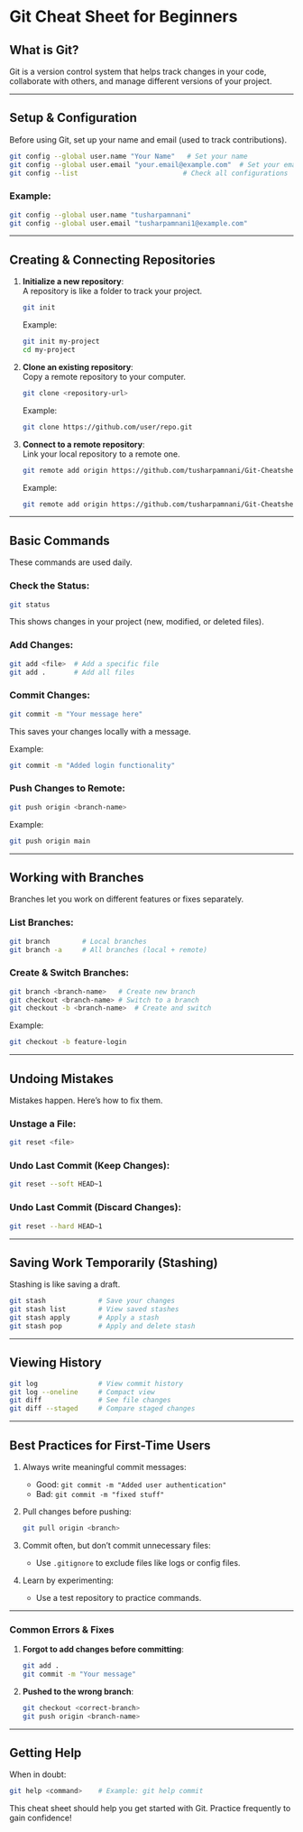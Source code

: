 # **Git Cheat Sheet for Beginners**

## **What is Git?**
Git is a version control system that helps track changes in your code, collaborate with others, and manage different versions of your project.

---

## **Setup & Configuration**
Before using Git, set up your name and email (used to track contributions).

```bash
git config --global user.name "Your Name"   # Set your name
git config --global user.email "your.email@example.com"  # Set your email
git config --list                          # Check all configurations
```

### Example:
```bash
git config --global user.name "tusharpamnani"
git config --global user.email "tusharpamnani1@example.com"
```

---

## **Creating & Connecting Repositories**
1. **Initialize a new repository**:  
   A repository is like a folder to track your project.

   ```bash
   git init
   ```
   Example:
   ```bash
   git init my-project
   cd my-project
   ```

2. **Clone an existing repository**:  
   Copy a remote repository to your computer.

   ```bash
   git clone <repository-url>
   ```
   Example:
   ```bash
   git clone https://github.com/user/repo.git
   ```

3. **Connect to a remote repository**:  
   Link your local repository to a remote one.

   ```bash
   git remote add origin https://github.com/tusharpamnani/Git-Cheatsheet.git
   ```

   Example:
   ```bash
   git remote add origin https://github.com/tusharpamnani/Git-Cheatsheet.git
   ```

---

## **Basic Commands**
These commands are used daily.

### Check the Status:
```bash
git status
```
This shows changes in your project (new, modified, or deleted files).

### Add Changes:
```bash
git add <file>  # Add a specific file
git add .       # Add all files
```

### Commit Changes:
```bash
git commit -m "Your message here"
```
This saves your changes locally with a message.

Example:
```bash
git commit -m "Added login functionality"
```

### Push Changes to Remote:
```bash
git push origin <branch-name>
```

Example:
```bash
git push origin main
```

---

## **Working with Branches**
Branches let you work on different features or fixes separately.

### List Branches:
```bash
git branch        # Local branches
git branch -a     # All branches (local + remote)
```

### Create & Switch Branches:
```bash
git branch <branch-name>   # Create new branch
git checkout <branch-name> # Switch to a branch
git checkout -b <branch-name>  # Create and switch
```

Example:
```bash
git checkout -b feature-login
```

---

## **Undoing Mistakes**
Mistakes happen. Here’s how to fix them.

### Unstage a File:
```bash
git reset <file>
```

### Undo Last Commit (Keep Changes):
```bash
git reset --soft HEAD~1
```

### Undo Last Commit (Discard Changes):
```bash
git reset --hard HEAD~1
```

---

## **Saving Work Temporarily (Stashing)**
Stashing is like saving a draft.

```bash
git stash             # Save your changes
git stash list        # View saved stashes
git stash apply       # Apply a stash
git stash pop         # Apply and delete stash
```

---

## **Viewing History**
```bash
git log               # View commit history
git log --oneline     # Compact view
git diff              # See file changes
git diff --staged     # Compare staged changes
```

---

## **Best Practices for First-Time Users**
1. Always write meaningful commit messages:
   - Good: `git commit -m "Added user authentication"`
   - Bad: `git commit -m "fixed stuff"`

2. Pull changes before pushing:
   ```bash
   git pull origin <branch>
   ```

3. Commit often, but don’t commit unnecessary files:
   - Use `.gitignore` to exclude files like logs or config files.

4. Learn by experimenting:
   - Use a test repository to practice commands.

---

### **Common Errors & Fixes**
1. **Forgot to add changes before committing**:
   ```bash
   git add .
   git commit -m "Your message"
   ```

2. **Pushed to the wrong branch**:
   ```bash
   git checkout <correct-branch>
   git push origin <branch-name>
   ```

---

## **Getting Help**
When in doubt:
```bash
git help <command>    # Example: git help commit
```

This cheat sheet should help you get started with Git. Practice frequently to gain confidence!
